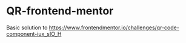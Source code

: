 # QR-frontend-mentor

Basic solution to https://www.frontendmentor.io/challenges/qr-code-component-iux_sIO_H
